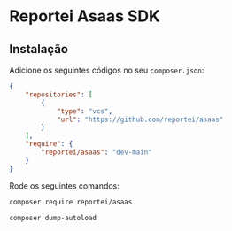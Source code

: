 # Reportei Asaas SDK

Instalação
----------

Adicione os seguintes códigos no seu `composer.json`:

```json
{
    "repositories": [
        {
            "type": "vcs",
            "url": "https://github.com/reportei/asaas"
        }
    ],
    "require": {
        "reportei/asaas": "dev-main"
    }
}
```

Rode os seguintes comandos:

```bash
composer require reportei/asaas
```

```bash
composer dump-autoload
```
